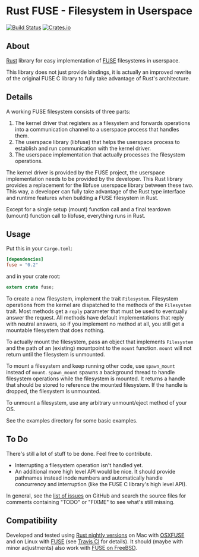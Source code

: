 # Rust FUSE - Filesystem in Userspace

[![Build Status](https://travis-ci.org/zargony/rust-fuse.svg?branch=master)](https://travis-ci.org/zargony/rust-fuse)
[![Crates.io](http://meritbadge.herokuapp.com/fuse)](https://crates.io/crates/fuse)

## About
[Rust](http://rust-lang.org/) library for easy implementation of [FUSE](http://osxfuse.github.io) filesystems in userspace.

This library does not just provide bindings, it is actually an improved rewrite of the original FUSE C library to fully take advantage of Rust's architecture.

## Details

A working FUSE filesystem consists of three parts:

1. The kernel driver that registers as a filesystem and forwards operations into a communication channel to a userspace process that handles them.
1. The userspace library (libfuse) that helps the userspace process to establish and run communication with the kernel driver.
1. The userspace implementation that actually processes the filesystem operations.

The kernel driver is provided by the FUSE project, the userspace implementation needs to be provided by the developer. This Rust library provides a replacement for the libfuse userspace library between these two. This way, a developer can fully take advantage of the Rust type interface and runtime features when building a FUSE filesystem in Rust.

Except for a single setup (mount) function call and a final teardown (umount) function call to libfuse, everything runs in Rust.

## Usage

Put this in your `Cargo.toml`:

```toml
[dependencies]
fuse = "0.2"
```

and in your crate root:

```rust
extern crate fuse;
```

To create a new filesystem, implement the trait `Filesystem`. Filesystem operations from the kernel are dispatched to the methods of the `Filesystem` trait. Most methods get a `reply` parameter that must be used to eventually answer the request. All methods have default implementations that reply with neutral answers, so if you implement no method at all, you still get a mountable filesystem that does nothing.

To actually mount the filesystem, pass an object that implements `Filesystem` and the path of an (existing) mountpoint to the `mount` function. `mount` will not return until the filesystem is unmounted.

To mount a filesystem and keep running other code, use `spawn_mount` instead of `mount`. `spawn_mount` spawns a background thread to handle filesystem operations while the filesystem is mounted. It returns a handle that should be stored to reference the mounted filesystem. If the handle is dropped, the filesystem is unmounted.

To unmount a filesystem, use any arbitrary unmount/eject method of your OS.

See the examples directory for some basic examples.

## To Do

There's still a lot of stuff to be done. Feel free to contribute.

- Interrupting a filesystem operation isn't handled yet.
- An additional more high level API would be nice. It should provide pathnames instead inode numbers and automatically handle concurrency and interruption (like the FUSE C library's high level API).

In general, see the [list of issues](https://github.com/zargony/rust-fuse/issues) on GitHub and search the source files for comments containing "TODO" or "FIXME" to see what's still missing.

## Compatibility

Developed and tested using [Rust nightly versions](http://www.rust-lang.org/install.html) on Mac with [OSXFUSE](http://osxfuse.github.io) and on Linux with [FUSE](http://fuse.sourceforge.net) (see [Travis CI](https://travis-ci.org/zargony/rust-fuse) for details). It should (maybe with minor adjustments) also work with [FUSE on FreeBSD](https://wiki.freebsd.org/FuseFilesystem).
